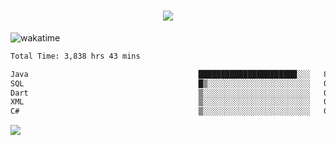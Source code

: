 <h1 align="center">
  <img src="https://readme-typing-svg.herokuapp.com/?font=Righteous&size=35&center=true&vCenter=true&width=500&height=70&duration=4000&lines=Hi!+%F0%9F%91%8B+I%27m+Ali%20Osman!;" />
</h1>


![wakatime](https://wakatime.com/share/@aliosmanoktar/3a8ffe71-6da4-4964-913b-2f09afbe53bf.svg?cache=none)
<!--START_SECTION:waka-->

```txt
Total Time: 3,838 hrs 43 mins

Java                                      ██████████████████████░░░   87.76 %
SQL                                       █▒░░░░░░░░░░░░░░░░░░░░░░░   04.74 %
Dart                                      ▒░░░░░░░░░░░░░░░░░░░░░░░░   01.81 %
XML                                       ▒░░░░░░░░░░░░░░░░░░░░░░░░   01.35 %
C#                                        ▒░░░░░░░░░░░░░░░░░░░░░░░░   00.89 %
```

<!--END_SECTION:waka-->

<img src="https://profile-counter.glitch.me/aliosmanoktar/count.svg" />

